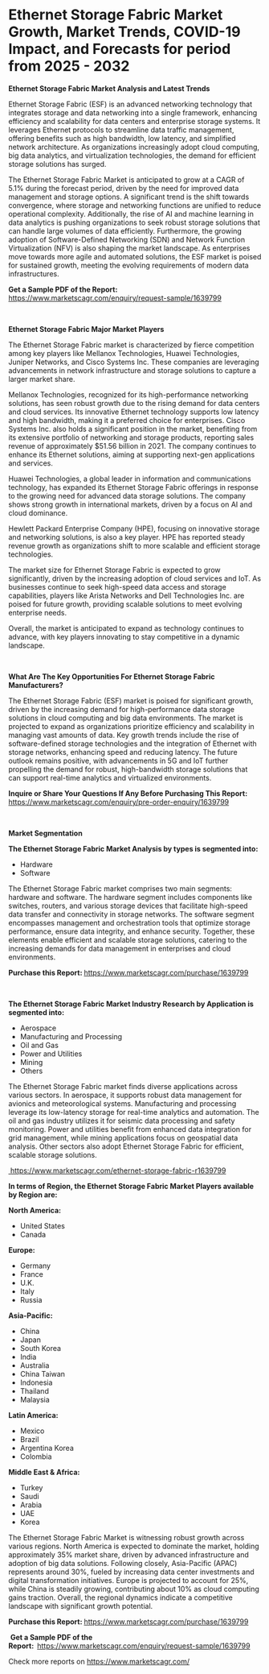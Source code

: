 <p><h1>Ethernet Storage Fabric Market Growth, Market Trends, COVID-19 Impact, and Forecasts for period from 2025 - 2032</h1></p><p><strong>Ethernet Storage Fabric Market Analysis and Latest Trends</strong></p>
<p><p>Ethernet Storage Fabric (ESF) is an advanced networking technology that integrates storage and data networking into a single framework, enhancing efficiency and scalability for data centers and enterprise storage systems. It leverages Ethernet protocols to streamline data traffic management, offering benefits such as high bandwidth, low latency, and simplified network architecture. As organizations increasingly adopt cloud computing, big data analytics, and virtualization technologies, the demand for efficient storage solutions has surged.</p><p>The Ethernet Storage Fabric Market is anticipated to grow at a CAGR of 5.1% during the forecast period, driven by the need for improved data management and storage options. A significant trend is the shift towards convergence, where storage and networking functions are unified to reduce operational complexity. Additionally, the rise of AI and machine learning in data analytics is pushing organizations to seek robust storage solutions that can handle large volumes of data efficiently. Furthermore, the growing adoption of Software-Defined Networking (SDN) and Network Function Virtualization (NFV) is also shaping the market landscape. As enterprises move towards more agile and automated solutions, the ESF market is poised for sustained growth, meeting the evolving requirements of modern data infrastructures.</p></p>
<p><strong>Get a Sample PDF of the Report:&nbsp;</strong> <a href="https://www.marketscagr.com/enquiry/request-sample/1639799?utm_campaign=2202&utm_medium=2&utm_source=Github&utm_content=ia&utm_term=15022025&utm_id=ethernet-storage-fabric">https://www.marketscagr.com/enquiry/request-sample/1639799</a></p>
<p>&nbsp;</p>
<p><strong>Ethernet Storage Fabric Major Market Players</strong></p>
<p><p>The Ethernet Storage Fabric market is characterized by fierce competition among key players like Mellanox Technologies, Huawei Technologies, Juniper Networks, and Cisco Systems Inc. These companies are leveraging advancements in network infrastructure and storage solutions to capture a larger market share.</p><p>Mellanox Technologies, recognized for its high-performance networking solutions, has seen robust growth due to the rising demand for data centers and cloud services. Its innovative Ethernet technology supports low latency and high bandwidth, making it a preferred choice for enterprises. Cisco Systems Inc. also holds a significant position in the market, benefiting from its extensive portfolio of networking and storage products, reporting sales revenue of approximately $51.56 billion in 2021. The company continues to enhance its Ethernet solutions, aiming at supporting next-gen applications and services.</p><p>Huawei Technologies, a global leader in information and communications technology, has expanded its Ethernet Storage Fabric offerings in response to the growing need for advanced data storage solutions. The company shows strong growth in international markets, driven by a focus on AI and cloud dominance. </p><p>Hewlett Packard Enterprise Company (HPE), focusing on innovative storage and networking solutions, is also a key player. HPE has reported steady revenue growth as organizations shift to more scalable and efficient storage technologies.</p><p>The market size for Ethernet Storage Fabric is expected to grow significantly, driven by the increasing adoption of cloud services and IoT. As businesses continue to seek high-speed data access and storage capabilities, players like Arista Networks and Dell Technologies Inc. are poised for future growth, providing scalable solutions to meet evolving enterprise needs. </p><p>Overall, the market is anticipated to expand as technology continues to advance, with key players innovating to stay competitive in a dynamic landscape.</p></p>
<p>&nbsp;</p>
<p><strong>What Are The Key Opportunities For Ethernet Storage Fabric Manufacturers?</strong></p>
<p><p>The Ethernet Storage Fabric (ESF) market is poised for significant growth, driven by the increasing demand for high-performance data storage solutions in cloud computing and big data environments. The market is projected to expand as organizations prioritize efficiency and scalability in managing vast amounts of data. Key growth trends include the rise of software-defined storage technologies and the integration of Ethernet with storage networks, enhancing speed and reducing latency. The future outlook remains positive, with advancements in 5G and IoT further propelling the demand for robust, high-bandwidth storage solutions that can support real-time analytics and virtualized environments.</p></p>
<p><strong>Inquire or Share Your Questions If Any Before Purchasing This Report:</strong> <a href="https://www.marketscagr.com/enquiry/pre-order-enquiry/1639799?utm_campaign=2202&utm_medium=2&utm_source=Github&utm_content=ia&utm_term=15022025&utm_id=ethernet-storage-fabric">https://www.marketscagr.com/enquiry/pre-order-enquiry/1639799</a></p>
<p>&nbsp;</p>
<p><strong>Market Segmentation</strong></p>
<p><strong>The Ethernet Storage Fabric Market Analysis by types is segmented into:</strong></p>
<p><ul><li>Hardware</li><li>Software</li></ul></p>
<p><p>The Ethernet Storage Fabric market comprises two main segments: hardware and software. The hardware segment includes components like switches, routers, and various storage devices that facilitate high-speed data transfer and connectivity in storage networks. The software segment encompasses management and orchestration tools that optimize storage performance, ensure data integrity, and enhance security. Together, these elements enable efficient and scalable storage solutions, catering to the increasing demands for data management in enterprises and cloud environments.</p></p>
<p><strong>Purchase this Report:&nbsp;</strong><a href="https://www.marketscagr.com/purchase/1639799?utm_campaign=2202&utm_medium=2&utm_source=Github&utm_content=ia&utm_term=15022025&utm_id=ethernet-storage-fabric">https://www.marketscagr.com/purchase/1639799</a></p>
<p>&nbsp;</p>
<p><strong>The Ethernet Storage Fabric Market Industry Research by Application is segmented into:</strong></p>
<p><ul><li>Aerospace</li><li>Manufacturing and Processing</li><li>Oil and Gas</li><li>Power and Utilities</li><li>Mining</li><li>Others</li></ul></p>
<p><p>The Ethernet Storage Fabric market finds diverse applications across various sectors. In aerospace, it supports robust data management for avionics and meteorological systems. Manufacturing and processing leverage its low-latency storage for real-time analytics and automation. The oil and gas industry utilizes it for seismic data processing and safety monitoring. Power and utilities benefit from enhanced data integration for grid management, while mining applications focus on geospatial data analysis. Other sectors also adopt Ethernet Storage Fabric for efficient, scalable storage solutions.</p></p>
<p><a href="https://www.marketscagr.com/ethernet-storage-fabric-r1639799?utm_campaign=2202&utm_medium=2&utm_source=Github&utm_content=ia&utm_term=15022025&utm_id=ethernet-storage-fabric">&nbsp;https://www.marketscagr.com/ethernet-storage-fabric-r1639799</a></p>
<p><strong>In terms of Region, the Ethernet Storage Fabric Market Players available by Region are:</strong></p>
<p>
    <p> <strong> North America: </strong>
        <ul>
            <li>United States</li>
            <li>Canada</li>
        </ul>
        </p> 
    <p> <strong> Europe: </strong>
        <ul>
            <li>Germany</li>
            <li>France</li>
            <li>U.K.</li>
            <li>Italy</li>
            <li>Russia</li>
        </ul>
        </p> 
    <p> <strong> Asia-Pacific: </strong>
        <ul>
            <li>China</li>
            <li>Japan</li>
            <li>South Korea</li>
            <li>India</li>
            <li>Australia</li>
            <li>China Taiwan</li>
            <li>Indonesia</li>
            <li>Thailand</li>
            <li>Malaysia</li>
        </ul>
        </p> 
    <p> <strong> Latin America: </strong>
        <ul>
            <li>Mexico</li>
            <li>Brazil</li>
            <li>Argentina Korea</li>
            <li>Colombia</li>
        </ul>
        </p> 
    <p> <strong> Middle East & Africa: </strong>
        <ul>
            <li>Turkey</li>
            <li>Saudi</li>
            <li>Arabia</li>
            <li>UAE</li>
            <li>Korea</li>
        </ul>
    </p>
    </p>
<p><p>The Ethernet Storage Fabric Market is witnessing robust growth across various regions. North America is expected to dominate the market, holding approximately 35% market share, driven by advanced infrastructure and adoption of big data solutions. Following closely, Asia-Pacific (APAC) represents around 30%, fueled by increasing data center investments and digital transformation initiatives. Europe is projected to account for 25%, while China is steadily growing, contributing about 10% as cloud computing gains traction. Overall, the regional dynamics indicate a competitive landscape with significant growth potential.</p></p>
<p><strong>Purchase this Report: </strong><a href="https://www.marketscagr.com/purchase/1639799?utm_campaign=2202&utm_medium=2&utm_source=Github&utm_content=ia&utm_term=15022025&utm_id=ethernet-storage-fabric">https://www.marketscagr.com/purchase/1639799</a></p>
<p>&nbsp;<strong>Get a Sample PDF of the Report:&nbsp;&nbsp;</strong><a href="https://www.marketscagr.com/enquiry/request-sample/1639799?utm_campaign=2202&utm_medium=2&utm_source=Github&utm_content=ia&utm_term=15022025&utm_id=ethernet-storage-fabric">https://www.marketscagr.com/enquiry/request-sample/1639799</a></p>
<p><strong></strong></p>
<p>Check more reports on <a href="https://www.marketscagr.com/?utm_campaign=2202&utm_medium=2&utm_source=Github&utm_content=ia&utm_term=15022025&utm_id=ethernet-storage-fabric">https://www.marketscagr.com/</a></p>